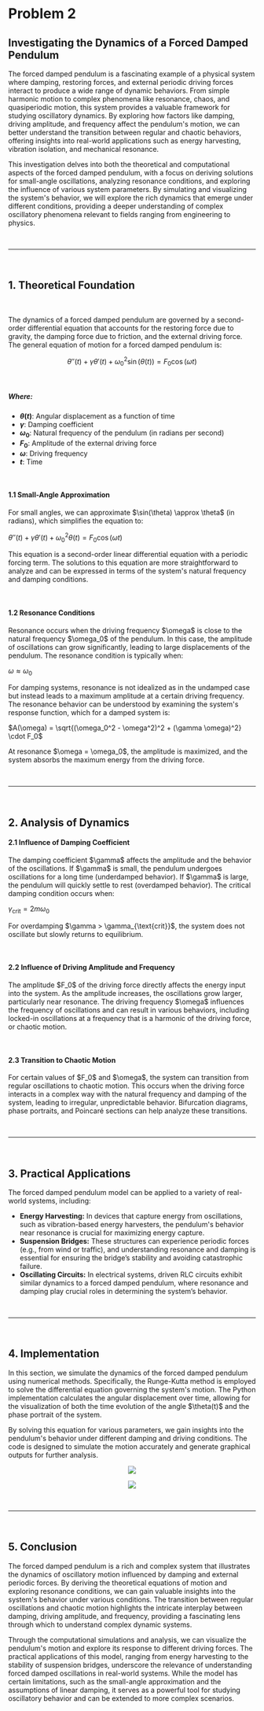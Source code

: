 # Problem 2

## Investigating the Dynamics of a Forced Damped Pendulum

The forced damped pendulum is a fascinating example of a physical system where damping, restoring forces, and external periodic driving forces interact to produce a wide range of dynamic behaviors. From simple harmonic motion to complex phenomena like resonance, chaos, and quasiperiodic motion, this system provides a valuable framework for studying oscillatory dynamics. By exploring how factors like damping, driving amplitude, and frequency affect the pendulum's motion, we can better understand the transition between regular and chaotic behaviors, offering insights into real-world applications such as energy harvesting, vibration isolation, and mechanical resonance. <br>

This investigation delves into both the theoretical and computational aspects of the forced damped pendulum, with a focus on deriving solutions for small-angle oscillations, analyzing resonance conditions, and exploring the influence of various system parameters. By simulating and visualizing the system's behavior, we will explore the rich dynamics that emerge under different conditions, providing a deeper understanding of complex oscillatory phenomena relevant to fields ranging from engineering to physics. 

<br>
<hr>  
<br>  

## 1. Theoretical Foundation

<br>  

The dynamics of a forced damped pendulum are governed by a second-order differential equation that accounts for the restoring force due to gravity, the damping force due to friction, and the external driving force. The general equation of motion for a forced damped pendulum is:

$$\theta''(t) + \gamma \theta'(t) + \omega_0^2 \sin(\theta(t)) = F_0 \cos(\omega t)$$

<br>

##### Where:

- **$\theta(t)$**: Angular displacement as a function of time  
- **$\gamma$**: Damping coefficient  
- **$\omega_0$**: Natural frequency of the pendulum (in radians per second)  
- **$F_0$**: Amplitude of the external driving force  
- **$\omega$**: Driving frequency  
- **$t$**: Time  

<br> 

#### 1.1 Small-Angle Approximation

For small angles, we can approximate \$\sin(\theta) \approx \theta\$ (in radians), which simplifies the equation to: <br>

$\theta''(t) + \gamma \theta'(t) + \omega_0^2 \theta(t) = F_0 \cos(\omega t)$ <br>

This equation is a second-order linear differential equation with a periodic forcing term. The solutions to this equation are more straightforward to analyze and can be expressed in terms of the system's natural frequency and damping conditions. <br>

<br>  

#### 1.2 Resonance Conditions

Resonance occurs when the driving frequency \$\omega\$ is close to the natural frequency \$\omega\_0\$ of the pendulum. In this case, the amplitude of oscillations can grow significantly, leading to large displacements of the pendulum. The resonance condition is typically when: <br>

$\omega \approx \omega_0$ <br>

For damping systems, resonance is not idealized as in the undamped case but instead leads to a maximum amplitude at a certain driving frequency. The resonance behavior can be understood by examining the system's response function, which for a damped system is: <br>

$A(\omega) = \sqrt{(\omega_0^2 - \omega^2)^2 + (\gamma \omega)^2} \cdot F_0$ <br>

At resonance \$\omega = \omega\_0\$, the amplitude is maximized, and the system absorbs the maximum energy from the driving force. 

<br>
<hr>  
<br>  

## 2. Analysis of Dynamics 

#### 2.1 Influence of Damping Coefficient

The damping coefficient \$\gamma\$ affects the amplitude and the behavior of the oscillations. If \$\gamma\$ is small, the pendulum undergoes oscillations for a long time (underdamped behavior). If \$\gamma\$ is large, the pendulum will quickly settle to rest (overdamped behavior). The critical damping condition occurs when: <br>

$\gamma_{\text{crit}} = 2m\omega_0$

For overdamping \$\gamma > \gamma\_{\text{crit}}\$, the system does not oscillate but slowly returns to equilibrium. <br>

<br>  

#### 2.2 Influence of Driving Amplitude and Frequency

The amplitude \$F\_0\$ of the driving force directly affects the energy input into the system. As the amplitude increases, the oscillations grow larger, particularly near resonance. The driving frequency \$\omega\$ influences the frequency of oscillations and can result in various behaviors, including locked-in oscillations at a frequency that is a harmonic of the driving force, or chaotic motion. <br>

<br>  

#### 2.3 Transition to Chaotic Motion

For certain values of \$F\_0\$ and \$\omega\$, the system can transition from regular oscillations to chaotic motion. This occurs when the driving force interacts in a complex way with the natural frequency and damping of the system, leading to irregular, unpredictable behavior. Bifurcation diagrams, phase portraits, and Poincaré sections can help analyze these transitions. 

<br>
<hr>  
<br>  

## 3. Practical Applications

The forced damped pendulum model can be applied to a variety of real-world systems, including: <br>

<ul>  
<li><strong>Energy Harvesting:</strong> In devices that capture energy from oscillations, such as vibration-based energy harvesters, the pendulum's behavior near resonance is crucial for maximizing energy capture.</li>  
<li><strong>Suspension Bridges:</strong> These structures can experience periodic forces (e.g., from wind or traffic), and understanding resonance and damping is essential for ensuring the bridge’s stability and avoiding catastrophic failure.</li>  
<li><strong>Oscillating Circuits:</strong> In electrical systems, driven RLC circuits exhibit similar dynamics to a forced damped pendulum, where resonance and damping play crucial roles in determining the system’s behavior.</li>  
</ul>  

<br>  
<hr>  
<br>  

## 4. Implementation

In this section, we simulate the dynamics of the forced damped pendulum using numerical methods. Specifically, the Runge-Kutta method is employed to solve the differential equation governing the system's motion. The Python implementation calculates the angular displacement over time, allowing for the visualization of both the time evolution of the angle \$\theta(t)\$ and the phase portrait of the system. <br>

By solving this equation for various parameters, we gain insights into the pendulum's behavior under different damping and driving conditions. The code is designed to simulate the motion accurately and generate graphical outputs for further analysis. 

<p align="center">
  <img src="https://raw.githubusercontent.com/elidavidsia/Physics-Lab/refs/heads/main/docs/1%20Physics/1%20Mechanics/Problem%202a.png">
</p>

<p align="center">
  <img src="https://github.com/elidavidsia/Physics-Lab/blob/main/docs/1%20Physics/1%20Mechanics/Problem%202b.png?raw=true">
</p>

<br>
<hr>
<br>

## 5. Conclusion

The forced damped pendulum is a rich and complex system that illustrates the dynamics of oscillatory motion influenced by damping and external periodic forces. By deriving the theoretical equations of motion and exploring resonance conditions, we can gain valuable insights into the system's behavior under various conditions. The transition between regular oscillations and chaotic motion highlights the intricate interplay between damping, driving amplitude, and frequency, providing a fascinating lens through which to understand complex dynamic systems. 

Through the computational simulations and analysis, we can visualize the pendulum's motion and explore its response to different driving forces. The practical applications of this model, ranging from energy harvesting to the stability of suspension bridges, underscore the relevance of understanding forced damped oscillations in real-world systems. While the model has certain limitations, such as the small-angle approximation and the assumptions of linear damping, it serves as a powerful tool for studying oscillatory behavior and can be extended to more complex scenarios.

<br>
